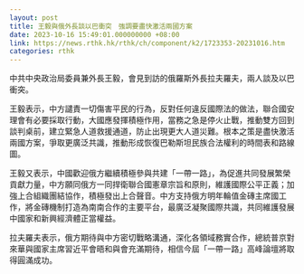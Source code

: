 ```yaml
---
layout: post
title: 王毅與俄外長談以巴衝突　強調要盡快激活兩國方案
date: 2023-10-16 15:49:01.000000000 +08:00
link: https://news.rthk.hk/rthk/ch/component/k2/1723353-20231016.htm
categories: rthk
---
```


中共中央政治局委員兼外長王毅，會見到訪的俄羅斯外長拉夫羅夫，兩人談及以巴衝突。

王毅表示，中方譴責一切傷害平民的行為，反對任何違反國際法的做法，聯合國安理會有必要採取行動，大國應發揮積極作用，當務之急是停火止戰，推動雙方回到談判桌前，建立緊急人道救援通道，防止出現更大人道災難。根本之策是盡快激活兩國方案，爭取更廣泛共識，推動形成恢復巴勒斯坦民族合法權利的時間表和路線圖。

王毅又表示，中國歡迎俄方繼續積極參與共建「一帶一路」，為促進共同發展繁榮貢獻力量，中方願同俄方一同捍衛聯合國憲章宗旨和原則，維護國際公平正義；加強上合組織團結協作，積極發出上合聲音。中方支持俄方明年輪值金磚主席國工作，將金磚機制打造為南南合作的主要平台，最廣泛凝聚國際共識，共同維護發展中國家和新興經濟體正當權益。

拉夫羅夫表示，俄方期待與中方密切戰略溝通，深化各領域務實合作，總統普京對來華與國家主席習近平會晤和與會充滿期待，相信今屆「一帶一路」高峰論壇將取得圓滿成功。
